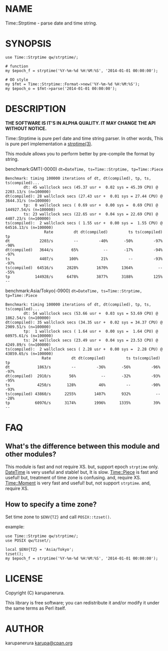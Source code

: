 # NAME

Time::Strptime - parse date and time string.

# SYNOPSIS

    use Time::Strptime qw/strptime/;

    # function
    my $epoch_f = strptime('%Y-%m-%d %H:%M:%S', '2014-01-01 00:00:00');

    # OO style
    my $fmt = Time::Strptime::Format->new('%Y-%m-%d %H:%M:%S');
    my $epoch_o = $fmt->parse('2014-01-01 00:00:00');

# DESCRIPTION

__THE SOFTWARE IS IT'S IN ALPHA QUALITY. IT MAY CHANGE THE API WITHOUT NOTICE.__

Time::Strptime is pure perl date and time string parser.
In other words, This is pure perl implementation a [strptime(3)](http://man.he.net/man3/strptime).

This module allows you to perform better by pre-compile the format by string.

benchmark:GMT(-0000) `dt=DateTime, ts=Time::Strptime, tp=Time::Piece`

    Benchmark: timing 100000 iterations of dt, dt(compiled), tp, ts, ts(compiled)...
            dt: 45 wallclock secs (45.37 usr +  0.02 sys = 45.39 CPU) @ 2203.13/s (n=100000)
    dt(compiled): 28 wallclock secs (27.43 usr +  0.01 sys = 27.44 CPU) @ 3644.31/s (n=100000)
            tp:  0 wallclock secs ( 0.69 usr +  0.00 sys =  0.69 CPU) @ 144927.54/s (n=100000)
            ts: 23 wallclock secs (22.65 usr +  0.04 sys = 22.69 CPU) @ 4407.23/s (n=100000)
    ts(compiled):  2 wallclock secs ( 1.55 usr +  0.00 sys =  1.55 CPU) @ 64516.13/s (n=100000)
                     Rate         dt dt(compiled)         ts ts(compiled)         tp
    dt             2203/s         --         -40%       -50%         -97%       -98%
    dt(compiled)   3644/s        65%           --       -17%         -94%       -97%
    ts             4407/s       100%          21%         --         -93%       -97%
    ts(compiled)  64516/s      2828%        1670%      1364%           --       -55%
    tp           144928/s      6478%        3877%      3188%         125%         --

benchmark:Asia/Tokyo(-0900) `dt=DateTime, ts=Time::Strptime, tp=Time::Piece`

    Benchmark: timing 100000 iterations of dt, dt(compiled), tp, ts, ts(compiled)...
            dt: 54 wallclock secs (53.66 usr +  0.03 sys = 53.69 CPU) @ 1862.54/s (n=100000)
    dt(compiled): 35 wallclock secs (34.35 usr +  0.02 sys = 34.37 CPU) @ 2909.51/s (n=100000)
            tp:  1 wallclock secs ( 1.64 usr +  0.00 sys =  1.64 CPU) @ 60975.61/s (n=100000)
            ts: 24 wallclock secs (23.49 usr +  0.04 sys = 23.53 CPU) @ 4249.89/s (n=100000)
    ts(compiled):  2 wallclock secs ( 2.28 usr +  0.00 sys =  2.28 CPU) @ 43859.65/s (n=100000)
                    Rate         dt dt(compiled)         ts ts(compiled)          tp
    dt            1863/s         --         -36%       -56%         -96%        -97%
    dt(compiled)  2910/s        56%           --       -32%         -93%        -95%
    ts            4250/s       128%          46%         --         -90%        -93%
    ts(compiled) 43860/s      2255%        1407%       932%           --        -28%
    tp           60976/s      3174%        1996%      1335%          39%          --

# FAQ

## What's the difference between this module and other modules?

This module is fast and not require XS. but, support epoch `strptime` only.
[DateTime](https://metacpan.org/pod/DateTime) is very useful and stable! but, It is slow.
[Time::Piece](https://metacpan.org/pod/Time::Piece) is fast and useful! but, treatment of time zone is confusing. and, require XS.
[Time::Moment](https://metacpan.org/pod/Time::Moment) is very fast and useful! but, not support `strptime`. and, require XS.

## How to specify a time zone?

Set time zone to `$ENV{TZ}` and call `POSIX::tzset()`.

example:

    use Time::Strptime qw/strptime/;
    use POSIX qw/tzset/;

    local $ENV{TZ} = 'Asia/Tokyo';
    tzset();
    my $epoch_f = strptime('%Y-%m-%d %H:%M:%S', '2014-01-01 00:00:00');

# LICENSE

Copyright (C) karupanerura.

This library is free software; you can redistribute it and/or modify
it under the same terms as Perl itself.

# AUTHOR

karupanerura <karupa@cpan.org>
